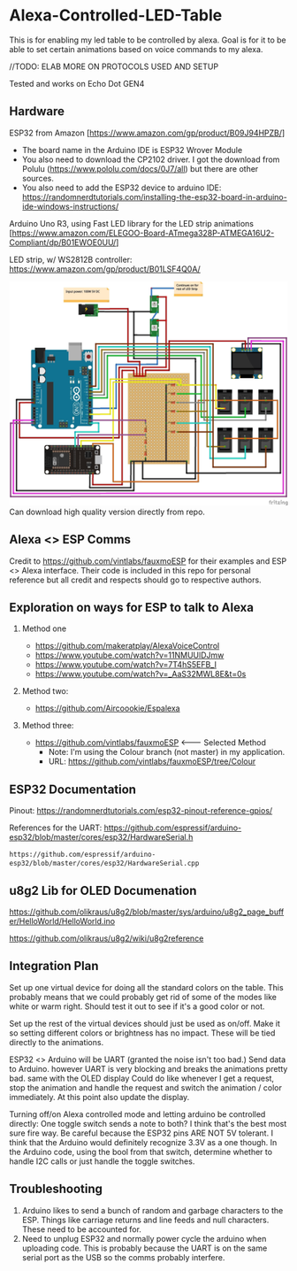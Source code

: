 # Alexa-Controlled-LED-Table
This is for enabling my led table to be controlled by alexa. Goal is for it to be able to set certain animations based on voice commands to my alexa.

//TODO: ELAB MORE ON PROTOCOLS USED AND SETUP

Tested and works on Echo Dot GEN4

## Hardware
ESP32 from Amazon [https://www.amazon.com/gp/product/B09J94HPZB/]
- The board name in the Arduino IDE is ESP32 Wrover Module
- You also need to download the CP2102 driver. I got the download from Polulu (https://www.pololu.com/docs/0J7/all) but there are other sources.
- You also need to add the ESP32 device to arduino IDE: https://randomnerdtutorials.com/installing-the-esp32-board-in-arduino-ide-windows-instructions/

Arduino Uno R3, using Fast LED library for the LED strip animations [https://www.amazon.com/ELEGOO-Board-ATmega328P-ATMEGA16U2-Compliant/dp/B01EWOE0UU/]

LED strip, w/ WS2812B controller: https://www.amazon.com/gp/product/B01LSF4Q0A/

![Schematics](schematics.jpg?raw=true "Schematics")
Can download high quality version directly from repo.

## Alexa <> ESP Comms
Credit to https://github.com/vintlabs/fauxmoESP for their examples and ESP <> Alexa interface. 
Their code is included in this repo for personal reference but all credit and respects should go to respective authors.

## Exploration on ways for ESP to talk to Alexa
1. Method one
   - https://github.com/makeratplay/AlexaVoiceControl
   - https://www.youtube.com/watch?v=11NMUUlDJmw
   - https://www.youtube.com/watch?v=7T4hS5EFB_I
   - https://www.youtube.com/watch?v=_AaS32MWL8E&t=0s

2. Method two:
   - https://github.com/Aircoookie/Espalexa

3. Method three:
   - https://github.com/vintlabs/fauxmoESP <--- Selected Method
     - Note: I'm using the Colour branch (not master) in my application. 
     - URL: https://github.com/vintlabs/fauxmoESP/tree/Colour

## ESP32 Documentation
Pinout: https://randomnerdtutorials.com/esp32-pinout-reference-gpios/

References for the UART:
    https://github.com/espressif/arduino-esp32/blob/master/cores/esp32/HardwareSerial.h

    https://github.com/espressif/arduino-esp32/blob/master/cores/esp32/HardwareSerial.cpp

## u8g2 Lib for OLED Documenation
https://github.com/olikraus/u8g2/blob/master/sys/arduino/u8g2_page_buffer/HelloWorld/HelloWorld.ino

https://github.com/olikraus/u8g2/wiki/u8g2reference

## Integration Plan
Set up one virtual device for doing all the standard colors on the table. This probably means that we could probably get rid of some of the modes like white or warm right. 
Should test it out to see if it's a good color or not. 

Set up the rest of the virtual devices should just be used as on/off. Make it so setting different colors or brightness has no impact. These will be tied directly to the animations.

ESP32 <> Arduino will be UART (granted the noise isn't too bad.) Send data to Arduino. 
however UART is very blocking and breaks the animations pretty bad.  same with the OLED display
Could do like whenever I get a request, stop the animation and handle the request and switch the animation / color immediately. At this point also update the display.

Turning off/on Alexa controlled mode and letting arduino be controlled directly: 
One toggle switch sends a note to both? I think that's the best most sure fire way. Be careful because the ESP32 pins ARE NOT 5V tolerant. 
I think that the Arduino would definitely recognize 3.3V as a one though.
In the Arduino code, using the bool from that switch, determine whether to handle I2C calls or just handle the toggle switches. 

## Troubleshooting
1. Arduino likes to send a bunch of random and garbage characters to the ESP. Things like carriage returns and line feeds and null characters. These need to be accounted for.
2. Need to unplug ESP32 and normally power cycle the arduino when uploading code. This is probably because the UART is on the same serial port as the USB so the comms probably interfere.